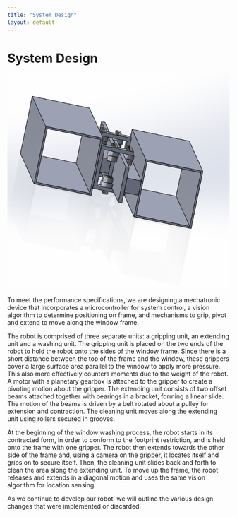 ```yaml
---
title: "System Design"
layout: default
---
```


# System Design #

<center>
<img src="../images/cad.PNG" />
</center>

To meet the performance specifications, we are designing a mechatronic device that incorporates a microcontroller for system control, a vision algorithm to determine positioning on frame, and mechanisms to grip, pivot and extend to move along the window frame. 

The robot is comprised of three separate units: a gripping unit, an extending unit and a washing unit. The gripping unit is placed on the two ends of the robot to hold the robot onto the sides of the window frame. Since there is a short distance between the top of the frame and the window, these grippers cover a large surface area parallel to the window to apply more pressure. This also more effectively counters moments due to the weight of the robot. A motor with a planetary gearbox is attached to the gripper to create a pivoting motion about the gripper. The extending unit consists of two offset beams attached together with bearings in a bracket, forming a linear slide. The motion of the beams is driven by a belt rotated about a pulley for extension and contraction. The cleaning unit moves along the extending unit using rollers secured in grooves. 

At the beginning of the window washing process, the robot starts in its contracted form, in order to conform to the footprint restriction, and is held onto the frame with one gripper. The robot then extends towards the other side of the frame and, using a camera on the gripper, it locates itself and grips on to secure itself. Then, the cleaning unit slides back and forth to clean the area along the extending unit. To move up the frame, the robot releases and extends in a diagonal motion and uses the same vision algorithm for location sensing. 

As we continue to develop our robot, we will outline the various design changes that were implemented or discarded. 
